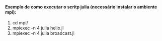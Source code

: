 #### Exemplo de como executar o scritp julia (necessário instalar o ambiente mpi):
1. cd mpi/
2. mpiexec -n 4 julia hello.jl
3. mpiexec -n 4 julia broadcast.jl



